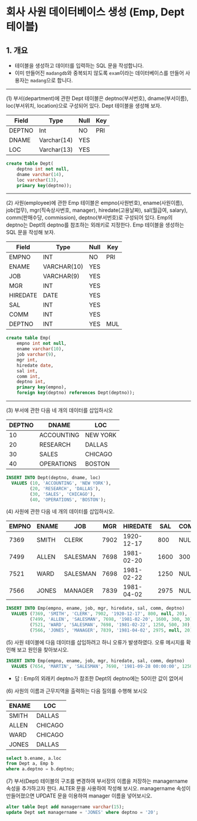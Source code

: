
# 회사 사원 데이터베이스 생성 (Emp, Dept 테이블)

## 1. 개요
- 테이블을 생성하고 데이터를 입력하는 SQL 문을 작성합니다.
- 이미 만들어진 `madangdb`와 중복되지 않도록 `exam`이라는 데이터베이스를 만들어 사용자는 `madang`으로 합니다.

---

(1) 부서(department)에 관한 Dept 테이블은 deptno(부서번호), dname(부서이름), loc(부서위치, location)으로 구성되어 있다.  Dept 테이블을 생성해 보자.

| Field   | Type        | Null | Key |
|---------|-------------|------|-----|
| DEPTNO  | Int         | NO   | PRI |
| DNAME   | Varchar(14) | YES  |     |
| LOC     | Varchar(13) | YES  |     |

```sql
create table Dept(
    deptno int not null,
    dname varchar(14),
    loc varchar(13),
    primary key(deptno));
```

---

(2) 사원(employee)에 관한 Emp 테이블은 empno(사원번호), ename(사원이름), job(업무), mgr(직속상사번호, manager), hiredate(고용날짜), sal(월급여, salary), comm(판매수당, commission), deptno(부서번호)로 구성되어 있다. Emp의 deptno는 Dept의 deptno를 참조하는 외래키로 지정한다. Emp 테이블을 생성하는 SQL 문을 작성해 보자.

| Field     | Type        | Null | Key |
|-----------|-------------|------|-----|
| EMPNO     | INT         | NO   | PRI |
| ENAME     | VARCHAR(10) | YES  |     |
| JOB       | VARCHAR(9)  | YES  |     |
| MGR       | INT         | YES  |     |
| HIREDATE  | DATE        | YES  |     |
| SAL       | INT         | YES  |     |
| COMM      | INT         | YES  |     |
| DEPTNO    | INT         | YES  | MUL |

```sql
create table Emp(
    empno int not null,
    ename varchar(10),
    job varchar(9),
    mgr int,
    hiredate date,
    sal int,
    comm int,
    deptno int,
    primary key(empno),
    foreign key(deptno) references Dept(deptno));
```

---

(3) 부서에 관한 다음 네 개의 데이터를 삽입하시오

| DEPTNO | DNAME      | LOC      |
|--------|------------|----------|
| 10     | ACCOUNTING | NEW YORK |
| 20     | RESEARCH   | DALLAS   |
| 30     | SALES      | CHICAGO  |
| 40     | OPERATIONS | BOSTON   |

```sql
INSERT INTO Dept(deptno, dname, loc) 
  VALUES (10, 'ACCOUNTING', 'NEW YORK'),
         (20, 'RESEARCH', 'DALLAS'),
         (30, 'SALES', 'CHICAGO'),
         (40, 'OPERATIONS', 'BOSTON');
```

(4) 사원에 관한 다음 네 개의 데이터를 삽입하시오.

| EMPNO | ENAME  | JOB       | MGR  | HIREDATE   | SAL  | COMM | DEPTNO |
|-------|--------|-----------|------|------------|------|------|--------|
| 7369  | SMITH  | CLERK     | 7902 | 1920-12-17 | 800  | NULL | 20     |
| 7499  | ALLEN  | SALESMAN  | 7698 | 1981-02-20 | 1600 | 300  | 30     |
| 7521  | WARD   | SALESMAN  | 7698 | 1981-02-22 | 1250 | NULL | 30     |
| 7566  | JONES  | MANAGER   | 7839 | 1981-04-02 | 2975 | NULL | 20     |

```sql
INSERT INTO Emp(empno, ename, job, mgr, hiredate, sal, comm, deptno) 
  VALUES (7369, 'SMITH', 'CLERK', 7902, '1920-12-17', 800, null, 20),
         (7499, 'ALLEN', 'SALESMAN', 7698, '1981-02-20', 1600, 300, 30),
         (7521, 'WARD', 'SALESMAN', 7698, '1981-02-22', 1250, 500, 30),
         (7566, 'JONES', 'MANAGER', 7839, '1981-04-02', 2975, null, 20);
```

(5) 사원 테이블에 다음 데이터를 삽입하려고 하니 오류가 발생하였다. 오류 메시지를 확인해 보고 원인을 찾아보시오.

```sql
INSERT INTO Emp(empno, ename, job, mgr, hiredate, sal, comm, deptno) 
  VALUES (7654, 'MARTIN', 'SALESMAN', 7698, '1981-09-28 00:00:00', 1250, 1400, 50);
```

- 답 : Emp의 외래키 deptno가 참조한 Dept의 deptno에는 50이란 값이 없어서

(6) 사원의 이름과 근무지역을 출력하는 다음 질의를 수행해 보시오

| ENAME | LOC     |
|-------|---------|
| SMITH | DALLAS  |
| ALLEN | CHICAGO |
| WARD  | CHICAGO |
| JONES | DALLAS  |

```sql
select b.ename, a.loc
from Dept a, Emp b
where a.deptno = b.deptno;
```

(7) 부서(Dept) 테이블의 구조를 변경하여 부서장의 이름을 저장하는 managername 속성을 추가하고자 한다. ALTER 문을 사용하여 작성해 보시오. managername 속성이 만들어졌으면 UPDATE 문을 이용하여 manager 이름을 넣어보시오.

```sql
alter table Dept add managername varchar(15);
update Dept set managername = 'JONES' where deptno = '20';
```
